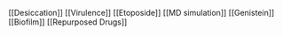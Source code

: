 [[Desiccation]]
[[Virulence]]
[[Etoposide]]
[[MD simulation]]
[[Genistein]]
[[Biofilm]]
[[Repurposed Drugs]]

